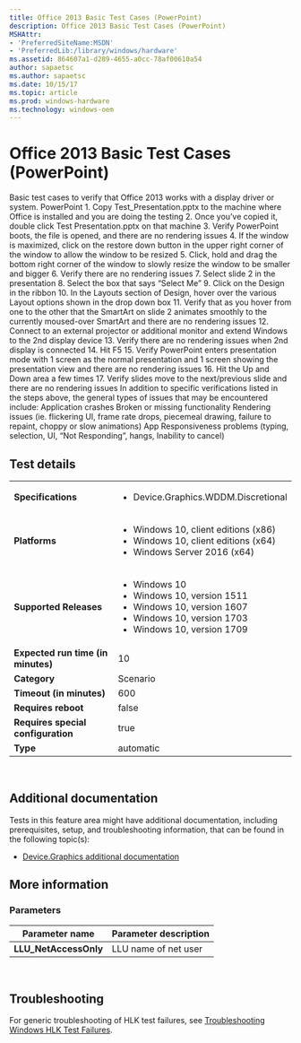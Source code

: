 ```yaml
---
title: Office 2013 Basic Test Cases (PowerPoint)
description: Office 2013 Basic Test Cases (PowerPoint)
MSHAttr:
- 'PreferredSiteName:MSDN'
- 'PreferredLib:/library/windows/hardware'
ms.assetid: 864607a1-d289-4655-a0cc-78af00610a54
author: sapaetsc
ms.author: sapaetsc
ms.date: 10/15/17
ms.topic: article
ms.prod: windows-hardware
ms.technology: windows-oem
---
```


# <span id="p_hlk_test.c089b830-ca4c-409b-9d2b-a88d57e09c00"></span>Office 2013 Basic Test Cases (PowerPoint)


Basic test cases to verify that Office 2013 works with a display driver or system. PowerPoint 1. Copy Test\_Presentation.pptx to the machine where Office is installed and you are doing the testing 2. Once you’ve copied it, double click Test Presentation.pptx on that machine 3. Verify PowerPoint boots, the file is opened, and there are no rendering issues 4. If the window is maximized, click on the restore down button in the upper right corner of the window to allow the window to be resized 5. Click, hold and drag the bottom right corner of the window to slowly resize the window to be smaller and bigger 6. Verify there are no rendering issues 7. Select slide 2 in the presentation 8. Select the box that says “Select Me” 9. Click on the Design in the ribbon 10. In the Layouts section of Design, hover over the various Layout options shown in the drop down box 11. Verify that as you hover from one to the other that the SmartArt on slide 2 animates smoothly to the currently moused-over SmartArt and there are no rendering issues 12. Connect to an external projector or additional monitor and extend Windows to the 2nd display device 13. Verify there are no rendering issues when 2nd display is connected 14. Hit F5 15. Verify PowerPoint enters presentation mode with 1 screen as the normal presentation and 1 screen showing the presentation view and there are no rendering issues 16. Hit the Up and Down area a few times 17. Verify slides move to the next/previous slide and there are no rendering issues In addition to specific verifications listed in the steps above, the general types of issues that may be encountered include: Application crashes Broken or missing functionality Rendering issues (ie. flickering UI, frame rate drops, piecemeal drawing, failure to repaint, choppy or slow animations) App Responsiveness problems (typing, selection, UI, “Not Responding”, hangs, Inability to cancel)

## Test details
|||
|---|---|
| **Specifications**  | <ul><li>Device.Graphics.WDDM.Discretional</li></ul> |  
| **Platforms**   | <ul><li>Windows 10, client editions (x86)</li><li>Windows 10, client editions (x64)</li><li>Windows Server 2016 (x64)</li></ul> |
| **Supported Releases** | <ul><li>Windows 10</li><li>Windows 10, version 1511</li><li>Windows 10, version 1607</li><li>Windows 10, version 1703</li><li>Windows 10, version 1709</li></ul> |
|**Expected run time (in minutes)**| 10 |
|**Category**| Scenario |
|**Timeout (in minutes)**| 600 |
|**Requires reboot**| false |
|**Requires special configuration**| true |
|**Type**| automatic |

 

## <span id="Additional_documentation"></span><span id="additional_documentation"></span><span id="ADDITIONAL_DOCUMENTATION"></span>Additional documentation


Tests in this feature area might have additional documentation, including prerequisites, setup, and troubleshooting information, that can be found in the following topic(s):

-   [Device.Graphics additional documentation](device-graphics-additional-documentation.md)

## <span id="More_information"></span><span id="more_information"></span><span id="MORE_INFORMATION"></span>More information


### <span id="Parameters"></span><span id="parameters"></span><span id="PARAMETERS"></span>Parameters

| Parameter name         | Parameter description |
|------------------------|-----------------------|
| **LLU\_NetAccessOnly** | LLU name of net user  |

 

## <span id="Troubleshooting"></span><span id="troubleshooting"></span><span id="TROUBLESHOOTING"></span>Troubleshooting


For generic troubleshooting of HLK test failures, see [Troubleshooting Windows HLK Test Failures](..\user\troubleshooting-windows-hlk-test-failures.md).

 

 






